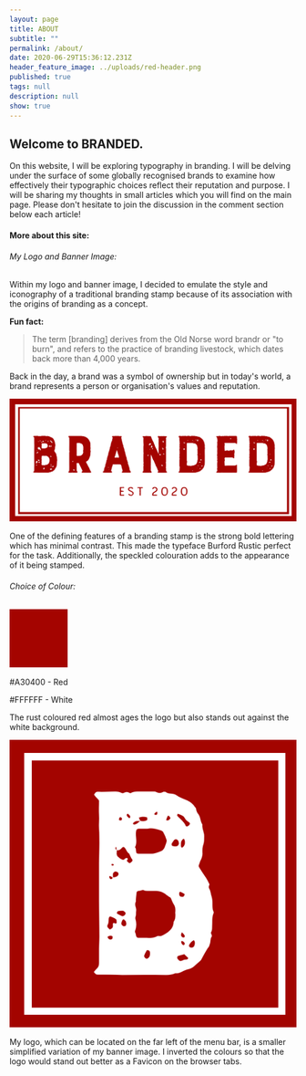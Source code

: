 ```yaml
---
layout: page
title: ABOUT
subtitle: ""
permalink: /about/
date: 2020-06-29T15:36:12.231Z
header_feature_image: ../uploads/red-header.png
published: true
tags: null
description: null
show: true
---
```

## Welcome to BRANDED.

On this website, I will be exploring typography in branding. I will be delving under the surface of some globally recognised brands to examine how effectively their typographic choices reflect their reputation and purpose. I will be sharing my thoughts in small articles which you will find on the main page. Please don't hesitate to join the discussion in the comment section below each article!

#### More about this site:

###### My Logo and Banner Image:

Within my logo and banner image, I decided to emulate the style and iconography of a traditional branding stamp because of its association with the origins of branding as a concept. 

**Fun fact:**

> The term \[branding] derives from the Old Norse word brandr or "to burn", and refers to the practice of branding livestock, which dates back more than 4,000 years.

Back in the day, a brand was a symbol of ownership but in today's world, a brand represents a person or organisation's values and reputation. 

![Banner image](../uploads/branded-final-logo-cropped.png "Banner Image")

One of the defining features of a branding stamp is the strong bold lettering which has minimal contrast. This made the typeface Burford Rustic perfect for the task. Additionally, the speckled colouration adds to the appearance of it being stamped. 

###### Choice of Colour:

![Colour Swatch](../uploads/red-colour-swatch.png "Colour Swatch")

\#A30400 - Red 

\#FFFFFF - White 

The rust coloured red almost ages the logo but also stands out against the white background. 

![Logo](../uploads/favicon-cropped.png "Logo")

My logo, which can be located on the far left of the menu bar, is a smaller simplified variation of my banner image. I inverted the colours so that the logo would stand out better as a Favicon on the browser tabs.